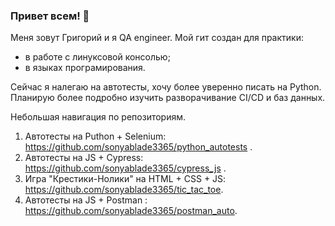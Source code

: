 ### Привет всем! 👋

Меня зовут Григорий и я QA engineer. 
Мой гит создан для практики: 
- в работе с линуксовой консолью;
- в языках програмирования.

Сейчас я налегаю на автотесты, хочу более уверенно писать на Python. Планирую более подробно изучить разворачивание CI/CD и баз данных.   

Небольшая навигация по репозиториям.
1. Автотесты на Puthon + Selenium: https://github.com/sonyablade3365/python_autotests  .
2. Автотесты на JS + Cypress: https://github.com/sonyablade3365/cypress_js .
3. Игра "Крестики-Нолики" на HTML + CSS + JS: https://github.com/sonyablade3365/tic_tac_toe.
4. Автотесты на JS + Postman : https://github.com/sonyablade3365/postman_auto.
<!--
**sonyablade3365/sonyablade3365** is a ✨ _special_ ✨ repository because its `README.md` (this file) appears on your GitHub profile.

Here are some ideas to get you started:

- 🔭 I’m currently working on ...
- 🌱 I’m currently learning ...
- 👯 I’m looking to collaborate on ...
- 🤔 I’m looking for help with ...
- 💬 Ask me about ...
- 📫 How to reach me: ...
- 😄 Pronouns: ...
- ⚡ Fun fact: ...
-->
